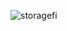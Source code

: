 ![storagefi](https://user-images.githubusercontent.com/12767962/118407268-0b67fa00-b64e-11eb-8a7b-c294648d0add.png)

